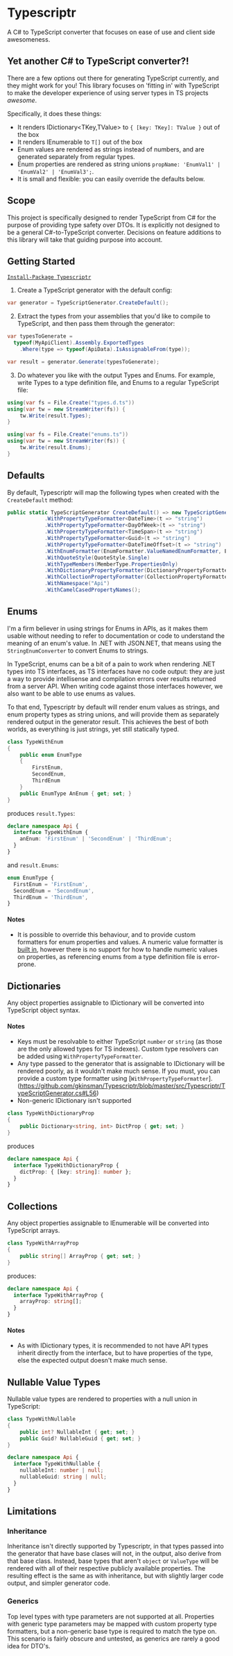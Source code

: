 # Typescriptr
A C# to TypeScript converter that focuses on ease of use and client side awesomeness.

## Yet another C# to TypeScript converter?!
There are a few options out there for generating TypeScript currently, and they might work for you! This library focuses on 'fitting in' with TypeScript to make the developer experience of using server types in TS projects _awesome_. 

Specifically, it does these things:
- It renders IDictionary<TKey,TValue> to `{ [key: TKey]: TValue }` out of the box
- It renders IEnumerable<T> to `T[]` out of the box 
- Enum values are rendered as strings instead of numbers, and are generated separately from regular types.
- Enum properties are rendered as string unions `propName: 'EnumVal1' | 'EnumVal2' | 'EnumVal3';`.
- It is small and flexible: you can easily override the defaults below.

## Scope
This project is specifically designed to render TypeScript from C# for the purpose of providing type safety over DTOs. It is explicitly not designed to be a general C#-to-TypeScript converter. Decisions on feature additions to this library will take that guiding purpose into account.


## Getting Started

[`Install-Package Typescriptr`](https://www.nuget.org/packages/Typescriptr/)

1) Create a TypeScript generator with the default config:
```csharp
var generator = TypeScriptGenerator.CreateDefault();
```

2) Extract the types from your assemblies that you'd like to compile to TypeScript, and then pass them through the generator:
```csharp
var typesToGenerate = 
  typeof(MyApiClient).Assembly.ExportedTypes
    .Where(type => typeof(ApiData).IsAssignableFrom(type));

var result = generator.Generate(typesToGenerate);
```

3) Do whatever you like with the output Types and Enums.
For example, write Types to a type definition file, and Enums to a regular TypeScript file:

```csharp
using(var fs = File.Create("types.d.ts"))
using(var tw = new StreamWriter(fs)) {
	tw.Write(result.Types);
}

using(var fs = File.Create("enums.ts"))
using(var tw = new StreamWriter(fs)) {
	tw.Write(result.Enums);
}
```


## Defaults

By default, Typescriptr will map the following types when created with the `CreateDefault` method:
```csharp
public static TypeScriptGenerator CreateDefault() => new TypeScriptGenerator()
            .WithPropertyTypeFormatter<DateTime>(t => "string")
            .WithPropertyTypeFormatter<DayOfWeek>(t => "string")
            .WithPropertyTypeFormatter<TimeSpan>(t => "string")
            .WithPropertyTypeFormatter<Guid>(t => "string")
            .WithPropertyTypeFormatter<DateTimeOffset>(t => "string")
            .WithEnumFormatter(EnumFormatter.ValueNamedEnumFormatter, EnumFormatter.UnionStringEnumPropertyTypeFormatter)
            .WithQuoteStyle(QuoteStyle.Single)
            .WithTypeMembers(MemberType.PropertiesOnly)
            .WithDictionaryPropertyFormatter(DictionaryPropertyFormatter.KeyValueFormatter)
            .WithCollectionPropertyFormatter(CollectionPropertyFormatter.Format)
            .WithNamespace("Api")
            .WithCamelCasedPropertyNames();
```

## Enums

I'm a firm believer in using strings for Enums in APIs, as it makes them usable without needing to refer to documentation or code to understand the meaning of an enum's value. In .NET with JSON.NET, that means using the `StringEnumConverter` to convert Enums to strings.

In TypeScript, enums can be a bit of a pain to work when rendering .NET types into TS interfaces, as TS interfaces have no code output: they are just a way to provide intellisense and compilation errors over results returned from a server API. When writing code against those interfaces however, we also want to be able to use enums as values.

To that end, Typescriptr by default will render enum values as strings, and enum property types as string unions, and will provide them as separately rendered output in the generator result. This achieves the best of both worlds, as everything is just strings, yet still statically typed.

```csharp
class TypeWithEnum
{
    public enum EnumType
    {
        FirstEnum,
        SecondEnum,
        ThirdEnum
    }
    public EnumType AnEnum { get; set; }
}
```

produces `result.Types`:
```TypeScript
declare namespace Api {
  interface TypeWithEnum {
    anEnum: 'FirstEnum' | 'SecondEnum' | 'ThirdEnum';
  }
}
```
and `result.Enums`:
```Typescript
enum EnumType {
  FirstEnum = 'FirstEnum',
  SecondEnum = 'SecondEnum',
  ThirdEnum = 'ThirdEnum',
}
```

#### Notes
- It is possible to override this behaviour, and to provide custom formatters for enum properties and values. A numeric value formatter is [built in](https://github.com/gkinsman/Typescriptr/blob/master/src/Typescriptr/Formatters/EnumFormatter.cs), however there is no support for how to handle numeric values on properties, as referencing enums from a type definition file is error-prone.

## Dictionaries

Any object properties assignable to IDictionary will be converted into TypeScript object syntax. 

#### Notes
- Keys must be resolvable to either TypeScript `number` or `string` (as those are the only allowed types for TS indexes). Custom type resolvers can be added using `WithPropertyTypeFormatter`.
- Any type passed to the generator that is assignable to IDictionary will be rendered poorly, as it wouldn't make much sense. If you must, you can provide a custom type formatter using [`WithPropertyTypeFormatter`].(https://github.com/gkinsman/Typescriptr/blob/master/src/Typescriptr/TypeScriptGenerator.cs#L56)
- Non-generic IDictionary isn't supported

```csharp
class TypeWithDictionaryProp
{
    public Dictionary<string, int> DictProp { get; set; }
}
```
produces
```TypeScript
declare namespace Api {
  interface TypeWithDictionaryProp {
    dictProp: { [key: string]: number };
  }
}
```

## Collections

Any object properties assignable to IEnumerable will be converted into TypeScript arrays.

```csharp
class TypeWithArrayProp
{
    public string[] ArrayProp { get; set; }
}
```
produces:
```TypeScript
declare namespace Api {
  interface TypeWithArrayProp {
    arrayProp: string[];
  }
}
```

#### Notes
- As with IDictionary types, it is recommended to not have API types inherit directly from the interface, but to have properties of the type, else the expected output doesn't make much sense.


## Nullable Value Types

Nullable value types are rendered to properties with a null union in TypeScript:

```csharp
class TypeWithNullable
{
    public int? NullableInt { get; set; }
    public Guid? NullableGuid { get; set; }
}
```

```TypeScript
declare namespace Api {
  interface TypeWithNullable {
    nullableInt: number | null;
    nullableGuid: string | null;
  }
}
```

## Limitations

### Inheritance

Inheritance isn't directly supported by Typescriptr, in that types passed into the generator that have base clases will not, in the output, also derive from that base class. Instead, base types that aren't `object` or `ValueType` will be rendered with all of their respective publicly available properties. The resulting effect is the same as with inheritance, but with slightly larger code output, and simpler generator code.

### Generics

Top level types with type parameters are not supported at all. Properties with generic type parameters may be mapped with custom property type formatters, but a non-generic base type is required to match the type on. This scenario is fairly obscure and untested, as generics are rarely a good idea for DTO's.
